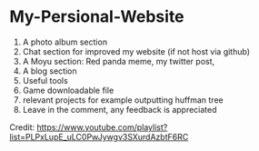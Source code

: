 # My-Persional-Website

1. A photo album section
2. Chat section for improved my website (if not host via github)
3. A Moyu section: Red panda meme, my twitter post, 
4. A blog section
5. Useful tools
6. Game downloadable file
7. relevant projects for example outputting huffman tree
8. Leave in the comment, any feedback is appreciated


Credit: https://www.youtube.com/playlist?list=PLPxLupE_uLC0PwJywgv3SXurdAzbtF6RC